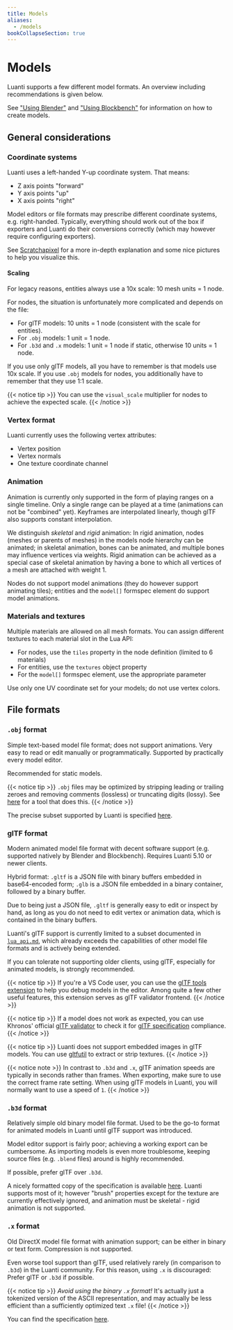 ```yaml
---
title: Models
aliases:
  - /models
bookCollapseSection: true
---
```


# Models

Luanti supports a few different model formats. An overview including recommendations is given below.

See ["Using Blender"](/for-creators/models/using-blender) and ["Using Blockbench"](/for-creators/models/blockbench) for information on how to create models.

## General considerations

### Coordinate systems

Luanti uses a left-handed Y-up coordinate system. That means:

- Z axis points "forward"
- Y axis points "up"
- X axis points "right"

Model editors or file formats may prescribe different coordinate systems, e.g. right-handed.
Typically, everything should work out of the box if exporters and Luanti do their conversions correctly
(which may however require configuring exporters).

See [Scratchapixel](https://www.scratchapixel.com/lessons/mathematics-physics-for-computer-graphics/geometry/coordinate-systems.html)
for a more in-depth explanation and some nice pictures to help you visualize this.

#### Scaling

For legacy reasons, entities always use a 10x scale: 10 mesh units = 1 node.

For nodes, the situation is unfortunately more complicated and depends on the file:

* For glTF models: 10 units = 1 node (consistent with the scale for entities).
* For `.obj` models: 1 unit = 1 node.
* For `.b3d` and `.x` models: 1 unit = 1 node if static, otherwise 10 units = 1 node.

If you use only glTF models, all you have to remember is that models use 10x scale.
If you use `.obj` models for nodes, you additionally have to remember that they use 1:1 scale.

{{< notice tip >}}
You can use the `visual_scale` multiplier for nodes to achieve the expected scale.
{{< /notice >}}

### Vertex format

Luanti currently uses the following vertex attributes:

* Vertex position
* Vertex normals
* One texture coordinate channel

### Animation

Animation is currently only supported in the form of playing ranges on a single timeline.
Only a single range can be played at a time (animations can not be "combined" yet).
Keyframes are interpolated linearly, though glTF also supports constant interpolation.

We distinguish *skeletal* and *rigid* animation:
In rigid animation, nodes (meshes or parents of meshes) in the models node hierarchy can be animated;
in skeletal animation, bones can be animated, and multiple bones may influence vertices via weights.
Rigid animation can be achieved as a special case of skeletal animation by having a bone to which all vertices of a mesh are attached with weight 1.

Nodes do not support model animations (they do however support animating tiles);
entities and the `model[]` formspec element do support model animations.

### Materials and textures

Multiple materials are allowed on all mesh formats.
You can assign different textures to each material slot in the Lua API:

* For nodes, use the `tiles` property in the node definition (limited to 6 materials)
* For entities, use the `textures` object property
* For the `model[]` formspec element, use the appropriate parameter

Use only one UV coordinate set for your models; do not use vertex colors.

## File formats

### `.obj` format

Simple text-based model file format; does not support animations.
Very easy to read or edit manually or programmatically.
Supported by practically every model editor.

Recommended for static models.

{{< notice tip >}}
`.obj` files may be optimized by stripping leading or trailing zeroes and removing comments (lossless) or truncating digits (lossy). See [here](https://github.com/ExeVirus/Compress-Obj) for a tool that does this.
{{< /notice >}}

The precise subset supported by Luanti is specified [here](/for-creators/models/obj-spec).

### glTF format

Modern animated model file format with decent software support (e.g. supported natively by Blender and Blockbench).
Requires Luanti 5.10 or newer clients.

Hybrid format: `.gltf` is a JSON file with binary buffers embedded in base64-encoded form;
`.glb` is a JSON file embedded in a binary container, followed by a binary buffer.

Due to being just a JSON file, `.gltf` is generally easy to edit or inspect by hand,
as long as you do not need to edit vertex or animation data, which is contained in the binary buffers.

Luanti's glTF support is currently limited to a subset documented in [`lua_api.md`](https://api.luanti.org/mods/#gltf), which already exceeds the capabilities of other model file formats and is actively being extended.

If you can tolerate not supporting older clients,
using glTF, especially for animated models, is strongly recommended.

{{< notice tip >}}
If you're a VS Code user, you can use the [glTF tools extension](https://marketplace.visualstudio.com/items?itemName=cesium.gltf-vscode)
to help you debug models in the editor. Among quite a few other useful features, this extension serves as glTF validator frontend.
{{< /notice >}}

{{< notice tip >}}
If a model does not work as expected, you can use Khronos' official [glTF validator](https://github.khronos.org/glTF-Validator/)
to check it for [glTF specification](https://registry.khronos.org/glTF/specs/2.0/glTF-2.0.html) compliance.
{{< /notice >}}

{{< notice tip >}}
Luanti does not support embedded images in glTF models. You can use [gltfutil](https://github.com/luanti-org/modtools/blob/main/gltfutil.py) to extract or strip textures.
{{< /notice >}}

{{< notice note >}}
In contrast to `.b3d` and `.x`, glTF animation speeds are typically in seconds rather than frames.
When exporting, make sure to use the correct frame rate setting.
When using glTF models in Luanti, you will normally want to use a speed of `1`.
{{< /notice >}}

### `.b3d` format

Relatively simple old binary model file format.
Used to be the go-to format for animated models in Luanti until glTF support was introduced.

Model editor support is fairly poor; achieving a working export can be cumbersome.
As importing models is even more troublesome, keeping source files (e.g. `.blend` files) around is highly recommended.

If possible, prefer glTF over `.b3d`.

A nicely formatted copy of the specification is available [here](/for-creators/models/b3d-spec).
Luanti supports most of it; however "brush" properties except for the texture are currently effectively ignored, and animation must be skeletal - rigid animation is not supported.

### `.x` format

Old DirectX model file format with animation support; can be either in binary or text form.
Compression is not supported.

Even worse tool support than glTF, used relatively rarely (in comparison to `.b3d`) in the Luanti community.
For this reason, using `.x` is discouraged: Prefer glTF or `.b3d` if possible.

{{< notice tip >}}
*Avoid using the binary `.x` format!* It's actually just a tokenized version of the ASCII representation, and may actually be less efficient than a sufficiently optimized text `.x` file!
{{< /notice >}}

You can find the specification [here](https://web.archive.org/web/20250219090028/https://www.cgdev.net/axe/x-file.html).
